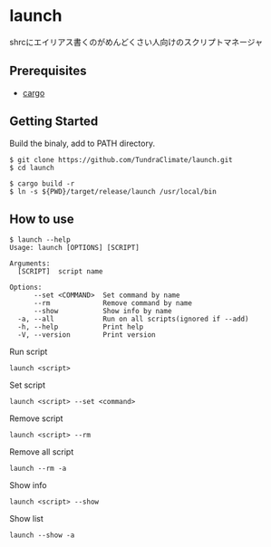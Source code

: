 # launch
shrcにエイリアス書くのがめんどくさい人向けのスクリプトマネージャ 

## Prerequisites
- [cargo](https://github.com/rust-lang/cargo)

## Getting Started
Build the binaly, add to PATH directory.
```
$ git clone https://github.com/TundraClimate/launch.git
$ cd launch

$ cargo build -r
$ ln -s ${PWD}/target/release/launch /usr/local/bin
```

## How to use
```
$ launch --help
Usage: launch [OPTIONS] [SCRIPT]

Arguments:
  [SCRIPT]  script name

Options:
      --set <COMMAND>  Set command by name
      --rm             Remove command by name
      --show           Show info by name
  -a, --all            Run on all scripts(ignored if --add)
  -h, --help           Print help
  -V, --version        Print version
```

Run script
```
launch <script>
```

Set script
```
launch <script> --set <command>
```

Remove script
```
launch <script> --rm
```

Remove all script
```
launch --rm -a
```

Show info
```
launch <script> --show
```

Show list
```
launch --show -a
```

